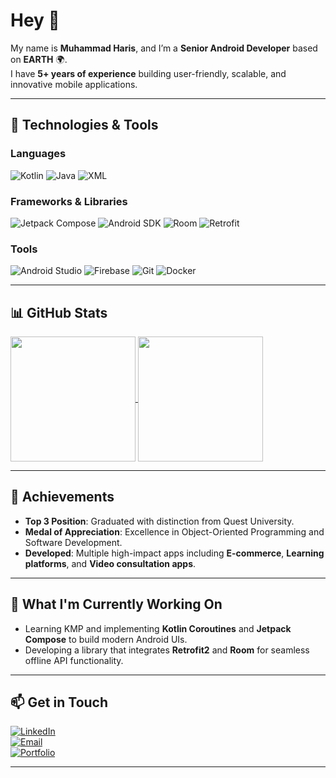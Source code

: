 # Hey 👋  

My name is **Muhammad Haris**, and I’m a **Senior Android Developer** based on **EARTH** 🌍.  
I have **5+ years of experience** building user-friendly, scalable, and innovative mobile applications.  

---

## 🚀 Technologies & Tools  

### **Languages**  
![Kotlin](https://img.shields.io/badge/Kotlin-0095D5?style=for-the-badge&logo=kotlin&logoColor=white)
![Java](https://img.shields.io/badge/Java-007396?style=for-the-badge&logo=java&logoColor=white)
![XML](https://img.shields.io/badge/XML-8B8B8B?style=for-the-badge&logo=xml&logoColor=white)

### **Frameworks & Libraries**  
![Jetpack Compose](https://img.shields.io/badge/Jetpack%20Compose-4285F4?style=for-the-badge&logo=android&logoColor=white)
![Android SDK](https://img.shields.io/badge/Android%20SDK-3DDC84?style=for-the-badge&logo=android&logoColor=white)
![Room](https://img.shields.io/badge/Room-EF2D5E?style=for-the-badge&logo=room&logoColor=white)
![Retrofit](https://img.shields.io/badge/Retrofit-008577?style=for-the-badge&logo=android&logoColor=white)

### **Tools**  
![Android Studio](https://img.shields.io/badge/Android%20Studio-3DDC84?style=for-the-badge&logo=android-studio&logoColor=white)
![Firebase](https://img.shields.io/badge/Firebase-FFCA28?style=for-the-badge&logo=firebase&logoColor=black)
![Git](https://img.shields.io/badge/Git-F05032?style=for-the-badge&logo=git&logoColor=white)
![Docker](https://img.shields.io/badge/Docker-2496ED?style=for-the-badge&logo=docker&logoColor=white)


---


## 📊 GitHub Stats  

<a href="https://github.com/anuraghazra/github-readme-stats">
  <img height=200 align="center" src="https://github-readme-stats.vercel.app/api?username=MHarisU&theme=dark" />
</a>
<a href="https://github.com/anuraghazra/convoychat">
  <img height=200 align="center" src="https://github-readme-stats.vercel.app/api/top-langs?username=MHarisU&hide_progress=true&theme=dark" />
</a>

---

## 🌟 Achievements  

- **Top 3 Position**: Graduated with distinction from Quest University.  
- **Medal of Appreciation**: Excellence in Object-Oriented Programming and Software Development.  
- **Developed**: Multiple high-impact apps including **E-commerce**, **Learning platforms**, and **Video consultation apps**.  

---

## 🌱 What I'm Currently Working On  

- Learning KMP and implementing **Kotlin Coroutines** and **Jetpack Compose** to build modern Android UIs.  
- Developing a library that integrates **Retrofit2** and **Room** for seamless offline API functionality.  

---

## 📫 Get in Touch  

[![LinkedIn](https://img.shields.io/badge/LinkedIn-0A66C2?style=for-the-badge&logo=linkedin&logoColor=white)](https://www.linkedin.com/in/harisdev/)  
[![Email](https://img.shields.io/badge/Email-D14836?style=for-the-badge&logo=gmail&logoColor=white)](mailto:rhunar007@gmail.com)  
[![Portfolio](https://img.shields.io/badge/Portfolio-000000?style=for-the-badge&logo=About.me&logoColor=white)](https://mharisu.github.io/profile_haris/)

---


